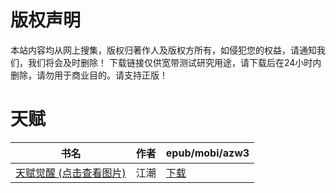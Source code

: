 # 版权声明

本站内容均从网上搜集，版权归著作人及版权方所有，如侵犯您的权益，请通知我们，我们将会及时删除！ 下载链接仅供宽带测试研究用途，请下载后在24小时内删除，请勿用于商业目的。请支持正版！

# 天赋

| 书名 | 作者 | epub/mobi/azw3 |
| --- | --- | --- |
| [天赋觉醒 (点击查看图片)](https://www.dushupai.com/attachment/2024/06/09/ec20902f141e4bde.jpg) | 江潮 | [下载](https://url89.ctfile.com/f/31084289-1356992014-0ffeb8?p=8866) |
